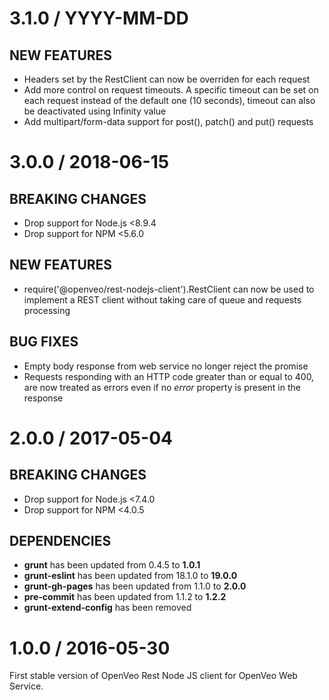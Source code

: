 # 3.1.0 / YYYY-MM-DD

## NEW FEATURES

- Headers set by the RestClient can now be overriden for each request
- Add more control on request timeouts. A specific timeout can be set on each request instead of the default one (10 seconds), timeout can also be deactivated using Infinity value
- Add multipart/form-data support for post(), patch() and put() requests

# 3.0.0 / 2018-06-15

## BREAKING CHANGES

- Drop support for Node.js &lt;8.9.4
- Drop support for NPM &lt;5.6.0

## NEW FEATURES

- require('@openveo/rest-nodejs-client').RestClient can now be used to implement a REST client without taking care of queue and requests processing

## BUG FIXES

- Empty body response from web service no longer reject the promise
- Requests responding with an HTTP code greater than or equal to 400, are now treated as errors even if no *error* property is present in the response

# 2.0.0 / 2017-05-04

## BREAKING CHANGES

- Drop support for Node.js &lt;7.4.0
- Drop support for NPM &lt;4.0.5

## DEPENDENCIES

- **grunt** has been updated from 0.4.5 to **1.0.1**
- **grunt-eslint** has been updated from 18.1.0 to **19.0.0**
- **grunt-gh-pages** has been updated from 1.1.0 to **2.0.0**
- **pre-commit** has been updated from 1.1.2 to **1.2.2**
- **grunt-extend-config** has been removed

# 1.0.0 / 2016-05-30

First stable version of OpenVeo Rest Node JS client for OpenVeo Web Service.
